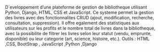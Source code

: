 D´eveloppement d’une plateforme de gestion de bibliotheque utilisant Python, Django,
HTML, CSS et JavaScript. Ce systeme permet la gestion des livres avec des fonctionnalites
CRUD (ajout, modification, recherche, consultation, suppression). Il offre egalement des
statistiques aux utilisateurs sur les profits et le nombre total de livres dans la bibliotheque,
avec la possibilite de filtrer les livres selon leur statut (vendu, emprunte, disponible) ou
leur categorie (art, science, histoire, etc.).
Outils : HTML ,CSS, BootStrap , JavaScript ,Python ,Django
